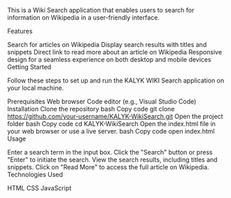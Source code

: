 This is a Wiki Search application that enables users to search for information on Wikipedia in a user-friendly interface.

Features

Search for articles on Wikipedia
Display search results with titles and snippets
Direct link to read more about an article on Wikipedia
Responsive design for a seamless experience on both desktop and mobile devices
Getting Started

Follow these steps to set up and run the KALYK WIKI Search application on your local machine.

Prerequisites
Web browser
Code editor (e.g., Visual Studio Code)
Installation
Clone the repository
bash
Copy code
git clone https://github.com/your-username/KALYK-WikiSearch.git
Open the project folder
bash
Copy code
cd KALYK-WikiSearch
Open the index.html file in your web browser or use a live server.
bash
Copy code
open index.html
Usage

Enter a search term in the input box.
Click the "Search" button or press "Enter" to initiate the search.
View the search results, including titles and snippets.
Click on "Read More" to access the full article on Wikipedia.
Technologies Used

HTML
CSS
JavaScript
